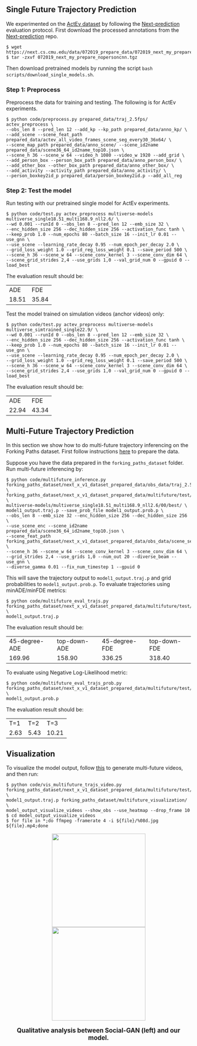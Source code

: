 
## Single Future Trajectory Prediction
We experimented on the [ActEv dataset](https://actev.nist.gov) by following the [Next-prediction](https://github.com/google/next-prediction) evaluation protocol.
First download the processed annotations from the [Next-prediction](https://github.com/google/next-prediction) repo.
```
$ wget https://next.cs.cmu.edu/data/072019_prepare_data/072019_next_my_prepare_nopersoncnn.tgz
$ tar -zxvf 072019_next_my_prepare_nopersoncnn.tgz
```

Then download pretrained models by running the script
`bash scripts/download_single_models.sh`.

### Step 1: Preprocess
Preprocess the data for training and testing.
The following is for ActEv experiments.

```
$ python code/preprocess.py prepared_data/traj_2.5fps/ actev_preprocess \
--obs_len 8 --pred_len 12 --add_kp --kp_path prepared_data/anno_kp/ \
--add_scene --scene_feat_path prepared_data/actev_all_video_frames_scene_seg_every30_36x64/ \
--scene_map_path prepared_data/anno_scene/ --scene_id2name prepared_data/scene36_64_id2name_top10.json \
--scene_h 36 --scene_w 64 --video_h 1080 --video_w 1920 --add_grid \
--add_person_box --person_box_path prepared_data/anno_person_box/ \
--add_other_box --other_box_path prepared_data/anno_other_box/ \
--add_activity --activity_path prepared_data/anno_activity/ \
--person_boxkey2id_p prepared_data/person_boxkey2id.p --add_all_reg
```

### Step 2: Test the model
Run testing with our pretrained single model for ActEv experiments.
```
$ python code/test.py actev_preprocess multiverse-models multiverse_single18.51_multi168.9_nll2.6/ \
--wd 0.001 --runId 0 --obs_len 8 --pred_len 12 --emb_size 32 \
--enc_hidden_size 256 --dec_hidden_size 256 --activation_func tanh \
--keep_prob 1.0 --num_epochs 80 --batch_size 16 --init_lr 0.01 --use_gnn \
--use_scene --learning_rate_decay 0.95 --num_epoch_per_decay 2.0 \
--grid_loss_weight 1.0 --grid_reg_loss_weight 0.1 --save_period 500 \
--scene_h 36 --scene_w 64 --scene_conv_kernel 3 --scene_conv_dim 64 \
--scene_grid_strides 2,4 --use_grids 1,0 --val_grid_num 0 --gpuid 0 --load_best
```

The evaluation result should be:
<table>
  <tr>
    <td>ADE</td>
    <td>FDE</td>
  </tr>
  <tr>
    <td>18.51</td>
    <td>35.84</td>
  </tr>
</table>

Test the model trained on simulation videos (anchor videos) only:
```
$ python code/test.py actev_preprocess multiverse-models multiverse_simtrained_single22.9/ \
--wd 0.001 --runId 0 --obs_len 8 --pred_len 12 --emb_size 32 \
--enc_hidden_size 256 --dec_hidden_size 256 --activation_func tanh \
--keep_prob 1.0 --num_epochs 80 --batch_size 16 --init_lr 0.01 --use_gnn \
--use_scene --learning_rate_decay 0.95 --num_epoch_per_decay 2.0 \
--grid_loss_weight 1.0 --grid_reg_loss_weight 0.1 --save_period 500 \
--scene_h 36 --scene_w 64 --scene_conv_kernel 3 --scene_conv_dim 64 \
--scene_grid_strides 2,4 --use_grids 1,0 --val_grid_num 0 --gpuid 0 --load_best
```

The evaluation result should be:
<table>
  <tr>
    <td>ADE</td>
    <td>FDE</td>
  </tr>
  <tr>
    <td>22.94</td>
    <td>43.34</td>
  </tr>
</table>


## Multi-Future Trajectory Prediction
In this section we show how to do multi-future trajectory inferencing on the Forking Paths dataset. First follow instructions [here](forking_paths_dataset/README.md#prepare-data) to prepare the data.

Suppose you have the data prepared in the `forking_paths_dataset` folder. Run multi-future inferencing by:
```
$ python code/multifuture_inference.py forking_paths_dataset/next_x_v1_dataset_prepared_data/obs_data/traj_2.5fps/test/ \
forking_paths_dataset/next_x_v1_dataset_prepared_data/multifuture/test/ \
multiverse-models/multiverse_single18.51_multi168.9_nll2.6/00/best/ \
model1_output.traj.p --save_prob_file model1_output.prob.p \
--obs_len 8 --emb_size 32 --enc_hidden_size 256 --dec_hidden_size 256 \
--use_scene_enc --scene_id2name prepared_data/scene36_64_id2name_top10.json \
--scene_feat_path forking_paths_dataset/next_x_v1_dataset_prepared_data/obs_data/scene_seg/ \
--scene_h 36 --scene_w 64 --scene_conv_kernel 3 --scene_conv_dim 64 \
--grid_strides 2,4 --use_grids 1,0 --num_out 20 --diverse_beam --use_gnn \
--diverse_gamma 0.01 --fix_num_timestep 1 --gpuid 0
```

This will save the trajectory output to `model1_output.traj.p` and grid probabilities to `model1_output.prob.p`.
To evaluate trajectories using minADE/minFDE metrics:
```
$ python code/multifuture_eval_trajs.py forking_paths_dataset/next_x_v1_dataset_prepared_data/multifuture/test/ \
model1_output.traj.p
```

The evaluation result should be:
<table>
  <tr>
    <td>45-degree-ADE</td>
    <td>top-down-ADE</td>
    <td>45-degree-FDE</td>
    <td>top-down-FDE</td>
  </tr>
  <tr>
    <td>169.96</td>
    <td>158.90</td>
    <td>336.25</td>
    <td>318.40</td>
  </tr>
</table>

To evaluate using Negative Log-Likelihood metric:
```
$ python code/multifuture_eval_trajs_prob.py forking_paths_dataset/next_x_v1_dataset_prepared_data/multifuture/test/ \
model1_output.prob.p
```

The evaluation result should be:
<table>
  <tr>
    <td>T=1</td>
    <td>T=2</td>
    <td>T=3</td>
  </tr>
  <tr>
    <td>2.63</td>
    <td>5.43</td>
    <td>10.21</td>
  </tr>
</table>

## Visualization
To visualize the model output, follow [this](forking_paths_dataset/README.md#visualize-the-dataset) to generate multi-future videos, and then run:
```
$ python code/vis_multifuture_trajs_video.py forking_paths_dataset/next_x_v1_dataset_prepared_data/multifuture/test/ \
model1_output.traj.p forking_paths_dataset/multifuture_visualization/ \
model_output_visualize_videos --show_obs --use_heatmap --drop_frame 10
$ cd model_output_visualize_videos
$ for file in *;do ffmpeg -framerate 4 -i ${file}/%08d.jpg ${file}.mp4;done
```

<div align="center">
  <div style="">
      <img src="images/0400_40_256_cam2_sgan.gif" height="255px" />
      <img src="images/0400_40_256_cam2_ours.gif" height="255px" />
  </div>
  <p style="font-weight:bold;font-size:1.2em;">
    Qualitative analysis between Social-GAN (left) and our model.
  </p>
</div>

